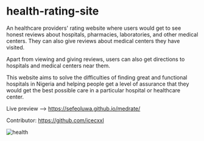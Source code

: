 # health-rating-site

An healthcare providers' rating website where users would get to see honest reviews about hospitals, pharmacies, laboratories, and other medical centers. They can also give reviews about medical centers they have visited. 

Apart from viewing and giving reviews, users can also get directions to hospitals and medical centers near them. 

This website aims to solve the difficulties of finding great and functional hospitals in Nigeria and helping people get a level of assurance that they would get the best possible care in a particular hospital or healthcare center.

Live preview --> https://sefeoluwa.github.io/medrate/

Contributor: https://github.com/icecxxl

![health](https://user-images.githubusercontent.com/104764597/229061259-b0bf20db-921c-4d15-a87c-b234cb97ccfd.png)


